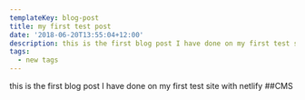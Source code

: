```yaml
---
templateKey: blog-post
title: my first test post
date: '2018-06-20T13:55:04+12:00'
description: this is the first blog post I have done on my first test site with netlify CMS
tags:
  - new tags
---
```

this is the first blog post I have done on my first test site with netlify ##CMS
